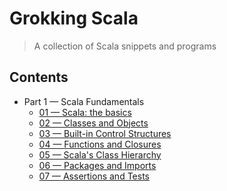 # Grokking Scala
> A collection of Scala snippets and programs

## Contents

+ Part 1 &mdash; Scala Fundamentals
  + [01 &mdash; Scala: the basics](01-scala-basics/)
  + [02 &mdash; Classes and Objects](02-classes-and-objects/)
  + [03 &mdash; Built-in Control Structures](03-built-in-control-structures/)
  + [04 &mdash; Functions and Closures](04-functions-and-closures/)
  + [05 &mdash; Scala's Class Hierarchy](05-scala-class-hierarchy/)
  + [06 &mdash; Packages and Imports](06-packages-and-imports/)
  + [07 &mdash; Assertions and Tests](07-assertions-and-tests/)